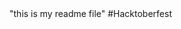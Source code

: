 <!-- Description of the project and how to use the code correctly -->  "this is my readme file" #Hacktoberfest
